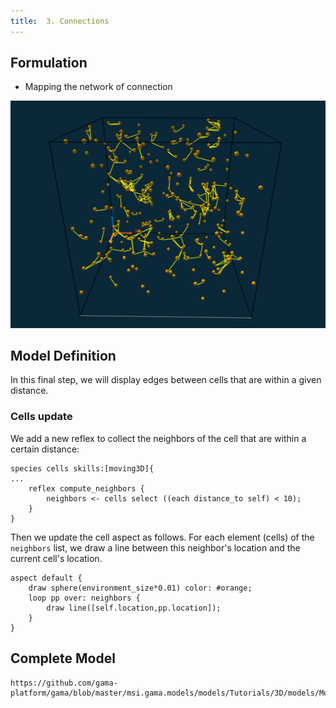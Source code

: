 ```yaml
---
title:  3. Connections
---
```




## Formulation

* Mapping the network of connection

[![3D tutorial: creation of a 3D distance graph amon cells.](/resources/images/tutorials/3D_model_3.png)](http://www.youtube.com/watch?feature=player_embedded&v=6ZlBU6xTcfw)



## Model Definition
In this final step, we will display edges between cells that are within a given distance.

### Cells update

We add a new reflex to collect the neighbors of the cell that are within a certain distance:

```
species cells skills:[moving3D]{
...
    reflex compute_neighbors {
        neighbors <- cells select ((each distance_to self) < 10);
    }  	
}
```

Then we update the cell aspect as follows. For each element (cells) of the `neighbors` list, we draw a line between this neighbor's location and the current cell's location.
```
aspect default {
    draw sphere(environment_size*0.01) color: #orange;
    loop pp over: neighbors {
        draw line([self.location,pp.location]);
    }	
}
```


## Complete Model


```gaml reference
https://github.com/gama-platform/gama/blob/master/msi.gama.models/models/Tutorials/3D/models/Model%2003.gaml
```
